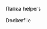 Папка
helpers

Dockerfile
<!-- FROM node:20-alpine

WORKDIR /app

COPY package.json .
RUN yarn install
COPY . .
RUN yarn build

EXPOSE 3000

ENV PORT 3000
ENV HOSTNAME "0.0.0.0"
CMD ["yarn", "start"]
 -->
